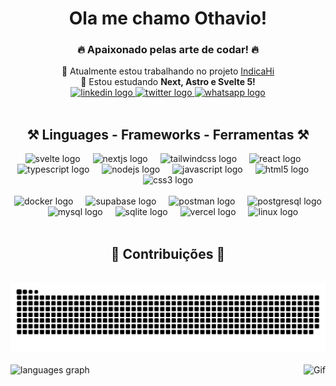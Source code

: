 <h1 align="center">
    Ola me chamo Othavio!
</h1>
<h3 align="center">🔥 Apaixonado pelas arte de codar! 🔥</h3>

<div align="center">
    🔭 Atualmente estou trabalhando no projeto <a href="https://github.com/othavioquiliao/IndicaHi">IndicaHi</a><br/>
    🌱 Estou estudando <strong>Next, Astro e Svelte 5!</strong>
</div>

<div align="center">
    <a href="https://www.linkedin.com/in/othavioquiliao/" target="_blank">
        <img src="https://raw.githubusercontent.com/maurodesouza/profile-readme-generator/master/src/assets/icons/social/linkedin/default.svg" width="52" height="40" alt="linkedin logo" />
    </a>
    <a href="https://x.com/QuiliaoDev" target="_blank">
        <img src="https://raw.githubusercontent.com/maurodesouza/profile-readme-generator/master/src/assets/icons/social/twitter/default.svg" width="52" height="40" alt="twitter logo" />
    </a>
    <a href="https://wa.me/5551996474579?text=Oi%2C%20eu%20vi%20seu%20perfil%20do%20LinkedIn%2C%20tudo%20bem%3F" target="_blank">
        <img src="https://raw.githubusercontent.com/maurodesouza/profile-readme-generator/master/src/assets/icons/social/whatsapp/default.svg" width="52" height="40" alt="whatsapp logo" />
    </a>
</div>

<br/>

<h2 align="center">⚒️ Linguages - Frameworks - Ferramentas ⚒️</h2>
<div align="center">
    <img src="https://skillicons.dev/icons?i=svelte" height="40" alt="svelte logo" />
    <img width="12" />
    <img src="https://skillicons.dev/icons?i=nextjs" height="40" alt="nextjs logo" />
    <img width="12" />
    <img src="https://skillicons.dev/icons?i=tailwind" height="40" alt="tailwindcss logo" />
    <img width="12" />
    <img src="https://skillicons.dev/icons?i=react" height="40" alt="react logo" />
    <img width="12" />
    <img src="https://skillicons.dev/icons?i=ts" height="40" alt="typescript logo" />
    <img width="12" />
    <img src="https://skillicons.dev/icons?i=nodejs" height="40" alt="nodejs logo" />
    <img width="12" />
    <img src="https://skillicons.dev/icons?i=js" height="40" alt="javascript logo" />
    <img width="12" />
    <img src="https://skillicons.dev/icons?i=html" height="40" alt="html5 logo" />
    <img width="12" />
    <img src="https://skillicons.dev/icons?i=css" height="40" alt="css3 logo" />
</div>
<br/>
<div align="center">
    <img src="https://skillicons.dev/icons?i=docker" height="40" alt="docker logo" />
    <img width="12" />
    <img src="https://skillicons.dev/icons?i=supabase" height="40" alt="supabase logo" />
    <img width="12" />
    <img src="https://skillicons.dev/icons?i=postman" height="40" alt="postman logo" />
    <img width="12" />
    <img src="https://skillicons.dev/icons?i=postgres" height="40" alt="postgresql logo" />
    <img width="12" />
    <img src="https://skillicons.dev/icons?i=mysql" height="40" alt="mysql logo" />
    <img width="12" />
    <img src="https://skillicons.dev/icons?i=sqlite" height="40" alt="sqlite logo" />
    <img width="12" />
    <img src="https://skillicons.dev/icons?i=vercel" height="40" alt="vercel logo" />
    <img width="12" />
    <img src="https://skillicons.dev/icons?i=linux" height="40" alt="linux logo" />
</div>

<br/>

<div align="center">
    <h2>🐍 Contribuições 🐍</h2>
    <br/>
    <img alt="Cobra comendo minhas contribuiçao" src="https://raw.githubusercontent.com/salesp07/salesp07/output/github-contribution-grid-snake.svg" />
</div>

<br/>

<div align="right">
    <img align="right" height="180" src="https://media1.tenor.com/m/IErQHBRt6GIAAAAd/leonardo-dicaprio.gif" alt="Gif" />
</div>

<div align="left">
    <img src="https://github-readme-stats.vercel.app/api/top-langs?username=othavioquiliao&locale=pt-br&hide_title=true&layout=compact&card_width=320&langs_count=6&theme=tokyonight&hide_border=true" height="180" alt="languages graph" />
</div>
